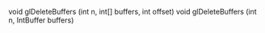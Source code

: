 void glDeleteBuffers (int n, int[] buffers, int offset)
void glDeleteBuffers (int n, IntBuffer buffers)
